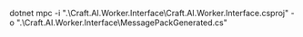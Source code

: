 ﻿dotnet mpc -i ".\Craft.AI.Worker.Interface\Craft.AI.Worker.Interface.csproj" -o ".\Craft.AI.Worker.Interface\MessagePackGenerated.cs"